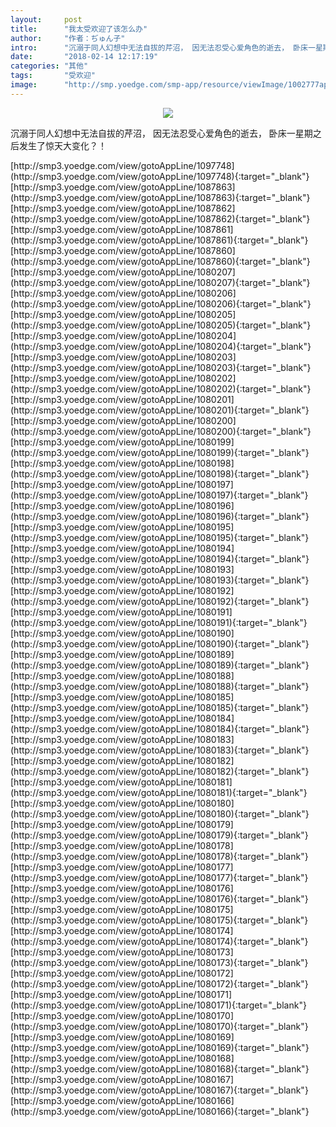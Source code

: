 ```yaml
---
layout:     post
title:      "我太受欢迎了该怎么办"
author:     "作者：ぢゅん子"
intro:      "沉溺于同人幻想中无法自拔的芹沼， 因无法忍受心爱角色的逝去， 卧床一星期之后发生了惊天大变化？！"
date:       "2018-02-14 12:17:19"
categories: "其他"
tags:       "受欢迎"
image:      "http://smp.yoedge.com/smp-app/resource/viewImage/1002777appline.png"
---
```

<div style="text-align: center">
<p><img src="http://smp.yoedge.com/smp-app/resource/viewImage/1002777appline.png"/></p>
</div>
<p class="post-meta">
<span>沉溺于同人幻想中无法自拔的芹沼， 因无法忍受心爱角色的逝去， 卧床一星期之后发生了惊天大变化？！</span>
</p>
[http://smp3.yoedge.com/view/gotoAppLine/1097748](http://smp3.yoedge.com/view/gotoAppLine/1097748){:target="_blank"}
[http://smp3.yoedge.com/view/gotoAppLine/1087863](http://smp3.yoedge.com/view/gotoAppLine/1087863){:target="_blank"}
[http://smp3.yoedge.com/view/gotoAppLine/1087862](http://smp3.yoedge.com/view/gotoAppLine/1087862){:target="_blank"}
[http://smp3.yoedge.com/view/gotoAppLine/1087861](http://smp3.yoedge.com/view/gotoAppLine/1087861){:target="_blank"}
[http://smp3.yoedge.com/view/gotoAppLine/1087860](http://smp3.yoedge.com/view/gotoAppLine/1087860){:target="_blank"}
[http://smp3.yoedge.com/view/gotoAppLine/1080207](http://smp3.yoedge.com/view/gotoAppLine/1080207){:target="_blank"}
[http://smp3.yoedge.com/view/gotoAppLine/1080206](http://smp3.yoedge.com/view/gotoAppLine/1080206){:target="_blank"}
[http://smp3.yoedge.com/view/gotoAppLine/1080205](http://smp3.yoedge.com/view/gotoAppLine/1080205){:target="_blank"}
[http://smp3.yoedge.com/view/gotoAppLine/1080204](http://smp3.yoedge.com/view/gotoAppLine/1080204){:target="_blank"}
[http://smp3.yoedge.com/view/gotoAppLine/1080203](http://smp3.yoedge.com/view/gotoAppLine/1080203){:target="_blank"}
[http://smp3.yoedge.com/view/gotoAppLine/1080202](http://smp3.yoedge.com/view/gotoAppLine/1080202){:target="_blank"}
[http://smp3.yoedge.com/view/gotoAppLine/1080201](http://smp3.yoedge.com/view/gotoAppLine/1080201){:target="_blank"}
[http://smp3.yoedge.com/view/gotoAppLine/1080200](http://smp3.yoedge.com/view/gotoAppLine/1080200){:target="_blank"}
[http://smp3.yoedge.com/view/gotoAppLine/1080199](http://smp3.yoedge.com/view/gotoAppLine/1080199){:target="_blank"}
[http://smp3.yoedge.com/view/gotoAppLine/1080198](http://smp3.yoedge.com/view/gotoAppLine/1080198){:target="_blank"}
[http://smp3.yoedge.com/view/gotoAppLine/1080197](http://smp3.yoedge.com/view/gotoAppLine/1080197){:target="_blank"}
[http://smp3.yoedge.com/view/gotoAppLine/1080196](http://smp3.yoedge.com/view/gotoAppLine/1080196){:target="_blank"}
[http://smp3.yoedge.com/view/gotoAppLine/1080195](http://smp3.yoedge.com/view/gotoAppLine/1080195){:target="_blank"}
[http://smp3.yoedge.com/view/gotoAppLine/1080194](http://smp3.yoedge.com/view/gotoAppLine/1080194){:target="_blank"}
[http://smp3.yoedge.com/view/gotoAppLine/1080193](http://smp3.yoedge.com/view/gotoAppLine/1080193){:target="_blank"}
[http://smp3.yoedge.com/view/gotoAppLine/1080192](http://smp3.yoedge.com/view/gotoAppLine/1080192){:target="_blank"}
[http://smp3.yoedge.com/view/gotoAppLine/1080191](http://smp3.yoedge.com/view/gotoAppLine/1080191){:target="_blank"}
[http://smp3.yoedge.com/view/gotoAppLine/1080190](http://smp3.yoedge.com/view/gotoAppLine/1080190){:target="_blank"}
[http://smp3.yoedge.com/view/gotoAppLine/1080189](http://smp3.yoedge.com/view/gotoAppLine/1080189){:target="_blank"}
[http://smp3.yoedge.com/view/gotoAppLine/1080188](http://smp3.yoedge.com/view/gotoAppLine/1080188){:target="_blank"}
[http://smp3.yoedge.com/view/gotoAppLine/1080185](http://smp3.yoedge.com/view/gotoAppLine/1080185){:target="_blank"}
[http://smp3.yoedge.com/view/gotoAppLine/1080184](http://smp3.yoedge.com/view/gotoAppLine/1080184){:target="_blank"}
[http://smp3.yoedge.com/view/gotoAppLine/1080183](http://smp3.yoedge.com/view/gotoAppLine/1080183){:target="_blank"}
[http://smp3.yoedge.com/view/gotoAppLine/1080182](http://smp3.yoedge.com/view/gotoAppLine/1080182){:target="_blank"}
[http://smp3.yoedge.com/view/gotoAppLine/1080181](http://smp3.yoedge.com/view/gotoAppLine/1080181){:target="_blank"}
[http://smp3.yoedge.com/view/gotoAppLine/1080180](http://smp3.yoedge.com/view/gotoAppLine/1080180){:target="_blank"}
[http://smp3.yoedge.com/view/gotoAppLine/1080179](http://smp3.yoedge.com/view/gotoAppLine/1080179){:target="_blank"}
[http://smp3.yoedge.com/view/gotoAppLine/1080178](http://smp3.yoedge.com/view/gotoAppLine/1080178){:target="_blank"}
[http://smp3.yoedge.com/view/gotoAppLine/1080177](http://smp3.yoedge.com/view/gotoAppLine/1080177){:target="_blank"}
[http://smp3.yoedge.com/view/gotoAppLine/1080176](http://smp3.yoedge.com/view/gotoAppLine/1080176){:target="_blank"}
[http://smp3.yoedge.com/view/gotoAppLine/1080175](http://smp3.yoedge.com/view/gotoAppLine/1080175){:target="_blank"}
[http://smp3.yoedge.com/view/gotoAppLine/1080174](http://smp3.yoedge.com/view/gotoAppLine/1080174){:target="_blank"}
[http://smp3.yoedge.com/view/gotoAppLine/1080173](http://smp3.yoedge.com/view/gotoAppLine/1080173){:target="_blank"}
[http://smp3.yoedge.com/view/gotoAppLine/1080172](http://smp3.yoedge.com/view/gotoAppLine/1080172){:target="_blank"}
[http://smp3.yoedge.com/view/gotoAppLine/1080171](http://smp3.yoedge.com/view/gotoAppLine/1080171){:target="_blank"}
[http://smp3.yoedge.com/view/gotoAppLine/1080170](http://smp3.yoedge.com/view/gotoAppLine/1080170){:target="_blank"}
[http://smp3.yoedge.com/view/gotoAppLine/1080169](http://smp3.yoedge.com/view/gotoAppLine/1080169){:target="_blank"}
[http://smp3.yoedge.com/view/gotoAppLine/1080168](http://smp3.yoedge.com/view/gotoAppLine/1080168){:target="_blank"}
[http://smp3.yoedge.com/view/gotoAppLine/1080167](http://smp3.yoedge.com/view/gotoAppLine/1080167){:target="_blank"}
[http://smp3.yoedge.com/view/gotoAppLine/1080166](http://smp3.yoedge.com/view/gotoAppLine/1080166){:target="_blank"}


